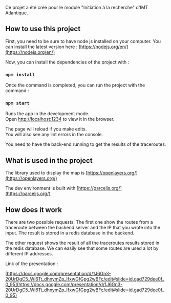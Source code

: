 Ce projet a été créé pour le module "Initiation à la recherche" d'IMT Atlantique.

## How to use this project

First, you need to be sure to have node js installed on your computer. You can install the latest version here :
[https://nodejs.org/en/](https://nodejs.org/en/)

Now, you can install the dependencies of the project with :

### `npm install`

Once the command is completed, you can run the project with the command :

### `npm start`

Runs the app in the development mode.<br />
Open [http://localhost:1234](http://localhost:1234) to view it in the browser.

The page will reload if you make edits.<br />
You will also see any lint errors in the console.

You need to have the back-end running to get the results of the traceroutes.

## What is used in the project

The library used to display the map is [https://openlayers.org/](https://openlayers.org/)

The dev environment is built with [https://parceljs.org/](https://parceljs.org/)

## How does it work

There are two possible requests. The first one show the routes from a traceroute between the backend server and the IP that you wrote into the input.
The result is stored in a redis database in the backend.

The other request shows the result of all the traceroutes results stored in the redis database.
We can easily see that some routes are used a lot by different IP addresses. 

Link of the presentation : 

[https://docs.google.com/presentation/d/1J6Gn3-20UrDgC5_Wi6Tt_dhnymZp_IfxwGfGpg2wBFc/edit#slide=id.gad729dee0f_0_95](https://docs.google.com/presentation/d/1J6Gn3-20UrDgC5_Wi6Tt_dhnymZp_IfxwGfGpg2wBFc/edit#slide=id.gad729dee0f_0_95)

